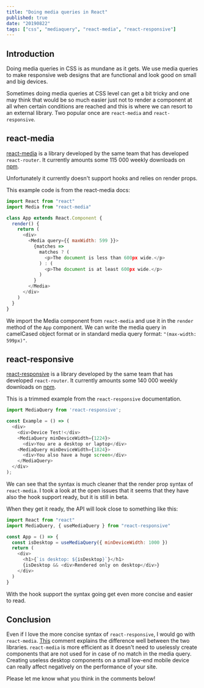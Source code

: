 ```yaml
---
title: "Doing media queries in React"
published: true
date: "20190822"
tags: ["css", "mediaquery", "react-media", "react-responsive"]
---
```


## Introduction

Doing media queries in CSS is as mundane as it gets. We use media queries to make responsive web designs that are functional and look good on small and big devices.

Sometimes doing media queries at CSS level can get a bit tricky and one may think that would be so much easier just not to render a component at all when certain conditions are reached and this is where we can resort to an external library. Two popular once are `react-media` and `react-responsive`.

## react-media

[react-media](https://www.npmjs.com/package/react-media) is a library developed by the same team that has developed `react-router`. It currently amounts some 115 000 weekly downloads on [npm](https://www.npmjs.com/).

Unfortunately it currently doesn't support hooks and relies on render props.

This example code is from the react-media docs:

```javascript
import React from "react"
import Media from "react-media"

class App extends React.Component {
  render() {
    return (
      <div>
        <Media query={{ maxWidth: 599 }}>
          {matches =>
            matches ? (
              <p>The document is less than 600px wide.</p>
            ) : (
              <p>The document is at least 600px wide.</p>
            )
          }
        </Media>
      </div>
    )
  }
}
```

We import the Media component from `react-media` and use it in the `render` method of the `App` component. We can write the media query in camelCased object format or in standard media query format: `"(max-width: 599px)"`.

## react-responsive

[react-responsive](https://www.npmjs.com/package/react-responsive) is a library developed by the same team that has developed `react-router`. It currently amounts some 140 000 weekly downloads on [npm](https://www.npmjs.com/).

This is a trimmed example from the `react-responsive` documentation.

```javascript
import MediaQuery from 'react-responsive';

const Example = () => (
  <div>
    <div>Device Test!</div>
    <MediaQuery minDeviceWidth={1224}>
      <div>You are a desktop or laptop</div>
    <MediaQuery minDeviceWidth={1824}>
      <div>You also have a huge screen</div>
    </MediaQuery>
  </div>
);
```

We can see that the syntax is much cleaner that the render prop syntax of `react-media`. I took a look at the open issues that it seems that they have also the hook support ready, but it is still in beta.

When they get it ready, the API will look close to something like this:

```javascript
import React from "react"
import MediaQuery, { useMediaQuery } from "react-responsive"

const App = () => {
  const isDesktop = useMediaQuery({ minDeviceWidth: 1000 })
  return (
    <div>
      <h1>{`is desktop: ${isDesktop}`}</h1>
      {isDesktop && <div>Rendered only on desktop</div>}
    </div>
  )
}
```

With the hook support the syntax going get even more concise and easier to read.

## Conclusion

Even if I love the more concise syntax of `react-responsive`, I would go with `react-media`. [This](https://github.com/ReactTraining/react-media/issues/70#issuecomment-347774260) comment explains the difference well between the two libraries. `react-media` is more efficient as it doesn't need to uselessly create components that are not used for in case of no match in the media query. Creating useless desktop components on a small low-end mobile device can really affect negatively on the performance of your site.

Please let me know what you think in the comments below!
